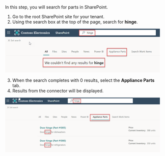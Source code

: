 <!-- markdownlint-disable MD002 MD025 MD041 -->

In this step, you will search for parts in SharePoint.

1. Go to the root SharePoint site for your tenant.
2. Using the search box at the top of the page, search for **hinge**.

  ![Example of search results for the word hinge on the Appliance Parts tab.](images/connectors-images/build19.png)

3. When the search completes with 0 results, select the **Appliance Parts** tab.
4. Results from the connector will be displayed.

  ![Example of search results for the word hinge with results showing on the Appliance Parts tab.](images/connectors-images/build20.png)
